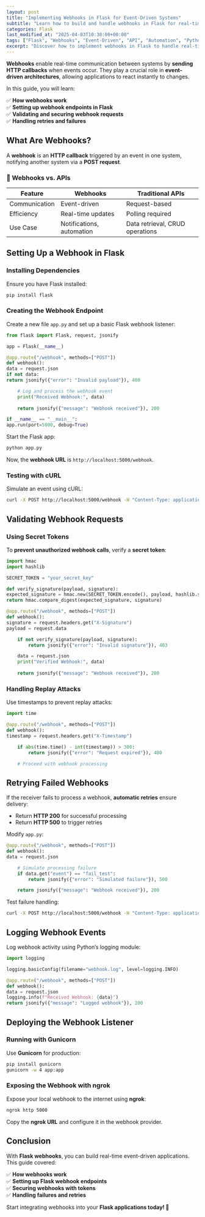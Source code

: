 ```yaml
---
layout: post
title: "Implementing Webhooks in Flask for Event-Driven Systems"
subtitle: "Learn how to build and handle webhooks in Flask for real-time event-driven applications"
categories: Flask
last_modified_at: "2025-04-03T10:30:00+00:00"
tags: ["Flask", "Webhooks", "Event-Driven", "API", "Automation", "Python"]
excerpt: "Discover how to implement webhooks in Flask to handle real-time event-driven communication. Learn about request validation, security, and best practices."
---
```

**Webhooks** enable real-time communication between systems by **sending HTTP callbacks** when events occur. They play a crucial role in **event-driven architectures**, allowing applications to react instantly to changes.

In this guide, you will learn:

✅ **How webhooks work**  
✅ **Setting up webhook endpoints in Flask**  
✅ **Validating and securing webhook requests**  
✅ **Handling retries and failures**

## What Are Webhooks?

A **webhook** is an **HTTP callback** triggered by an event in one system, notifying another system via a **POST request**.

### 🔹 Webhooks vs. APIs

| Feature       | Webhooks | Traditional APIs |
|--------------|---------|-----------------|
| Communication | Event-driven | Request-based |
| Efficiency    | Real-time updates | Polling required |
| Use Case     | Notifications, automation | Data retrieval, CRUD operations |

## Setting Up a Webhook in Flask

### Installing Dependencies

Ensure you have Flask installed:

```bash
pip install flask
```

### Creating the Webhook Endpoint

Create a new file `app.py` and set up a basic Flask webhook listener:

```python
from flask import Flask, request, jsonify

app = Flask(__name__)

@app.route("/webhook", methods=["POST"])
def webhook():
data = request.json
if not data:
return jsonify({"error": "Invalid payload"}), 400

    # Log and process the webhook event
    print("Received Webhook:", data)
    
    return jsonify({"message": "Webhook received"}), 200

if __name__ == "__main__":
app.run(port=5000, debug=True)
```

Start the Flask app:

```bash
python app.py
```

Now, the **webhook URL** is `http://localhost:5000/webhook`.

### Testing with cURL

Simulate an event using cURL:

```bash
curl -X POST http://localhost:5000/webhook -H "Content-Type: application/json" -d '{"event": "user_signed_up", "user": "john_doe"}'
```

## Validating Webhook Requests

### Using Secret Tokens

To **prevent unauthorized webhook calls**, verify a **secret token**:

```python
import hmac
import hashlib

SECRET_TOKEN = "your_secret_key"

def verify_signature(payload, signature):
expected_signature = hmac.new(SECRET_TOKEN.encode(), payload, hashlib.sha256).hexdigest()
return hmac.compare_digest(expected_signature, signature)

@app.route("/webhook", methods=["POST"])
def webhook():
signature = request.headers.get("X-Signature")
payload = request.data

    if not verify_signature(payload, signature):
        return jsonify({"error": "Invalid signature"}), 403

    data = request.json
    print("Verified Webhook:", data)
    
    return jsonify({"message": "Webhook received"}), 200
```

### Handling Replay Attacks

Use timestamps to prevent replay attacks:

```python
import time

@app.route("/webhook", methods=["POST"])
def webhook():
timestamp = request.headers.get("X-Timestamp")

    if abs(time.time() - int(timestamp)) > 300:
        return jsonify({"error": "Request expired"}), 400

    # Proceed with webhook processing
```

## Retrying Failed Webhooks

If the receiver fails to process a webhook, **automatic retries** ensure delivery:

- Return **HTTP 200** for successful processing
- Return **HTTP 500** to trigger retries

Modify `app.py`:

```python
@app.route("/webhook", methods=["POST"])
def webhook():
data = request.json

    # Simulate processing failure
    if data.get("event") == "fail_test":
        return jsonify({"error": "Simulated failure"}), 500

    return jsonify({"message": "Webhook received"}), 200
```

Test failure handling:

```bash
curl -X POST http://localhost:5000/webhook -H "Content-Type: application/json" -d '{"event": "fail_test"}'
```

## Logging Webhook Events

Log webhook activity using Python’s logging module:

```python
import logging

logging.basicConfig(filename="webhook.log", level=logging.INFO)

@app.route("/webhook", methods=["POST"])
def webhook():
data = request.json
logging.info(f"Received Webhook: {data}")
return jsonify({"message": "Logged webhook"}), 200
```

## Deploying the Webhook Listener

### Running with Gunicorn

Use **Gunicorn** for production:

```bash
pip install gunicorn
gunicorn -w 4 app:app
```

### Exposing the Webhook with ngrok

Expose your local webhook to the internet using **ngrok**:

```bash
ngrok http 5000
```

Copy the **ngrok URL** and configure it in the webhook provider.

## Conclusion

With **Flask webhooks**, you can build real-time event-driven applications. This guide covered:

✅ **How webhooks work**  
✅ **Setting up Flask webhook endpoints**  
✅ **Securing webhooks with tokens**  
✅ **Handling failures and retries**

Start integrating webhooks into your **Flask applications today! 🚀**  
